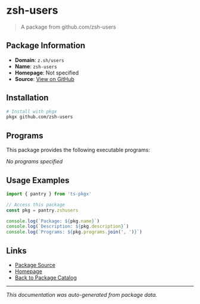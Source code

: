 # zsh-users

> A package from github.com/zsh-users

## Package Information

- **Domain**: `z.sh/users`
- **Name**: `zsh-users`
- **Homepage**: Not specified
- **Source**: [View on GitHub](https://github.com/pkgxdev/pantry/tree/main/projects/z.sh/users/package.yml)

## Installation

```bash
# Install with pkgx
pkgx github.com/zsh-users
```

## Programs

This package provides the following executable programs:

*No programs specified*

## Usage Examples

```typescript
import { pantry } from 'ts-pkgx'

// Access this package
const pkg = pantry.zshusers

console.log(`Package: ${pkg.name}`)
console.log(`Description: ${pkg.description}`)
console.log(`Programs: ${pkg.programs.join(', ')}`)
```

## Links

- [Package Source](https://github.com/pkgxdev/pantry/tree/main/projects/z.sh/users/package.yml)
- [Homepage](#)
- [Back to Package Catalog](../package-catalog.md)

---

*This documentation was auto-generated from package data.*
